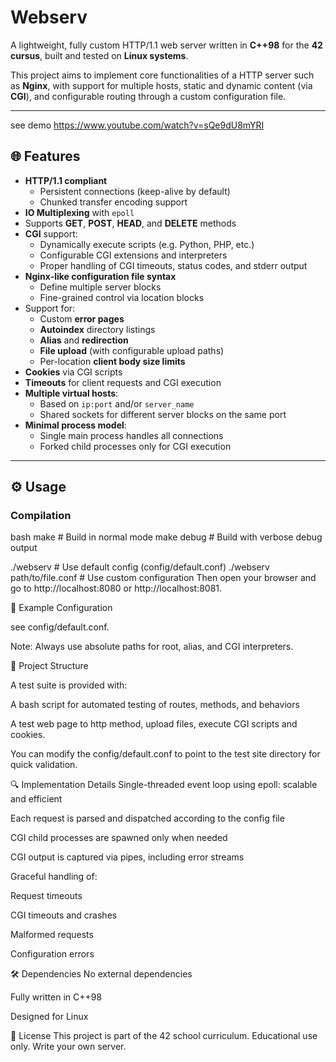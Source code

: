 # Webserv

A lightweight, fully custom HTTP/1.1 web server written in **C++98** for the **42 cursus**, built and tested on **Linux systems**.

This project aims to implement core functionalities of a HTTP server such as **Nginx**, with support for multiple hosts, static and dynamic content (via **CGI**), and configurable routing through a custom configuration file.

---

see demo
https://www.youtube.com/watch?v=sQe9dU8mYRI

## 🌐 Features

- **HTTP/1.1 compliant**
  - Persistent connections (keep-alive by default)
  - Chunked transfer encoding support
- **IO Multiplexing** with `epoll`
- Supports **GET**, **POST**, **HEAD**, and **DELETE** methods
- **CGI** support:
  - Dynamically execute scripts (e.g. Python, PHP, etc.)
  - Configurable CGI extensions and interpreters
  - Proper handling of CGI timeouts, status codes, and stderr output
- **Nginx-like configuration file syntax**
  - Define multiple server blocks
  - Fine-grained control via location blocks
- Support for:
  - Custom **error pages**
  - **Autoindex** directory listings
  - **Alias** and **redirection**
  - **File upload** (with configurable upload paths)
  - Per-location **client body size limits**
- **Cookies** via CGI scripts
- **Timeouts** for client requests and CGI execution
- **Multiple virtual hosts**:
  - Based on `ip:port` and/or `server_name`
  - Shared sockets for different server blocks on the same port
- **Minimal process model**:
  - Single main process handles all connections
  - Forked child processes only for CGI execution

---

## ⚙️ Usage

### Compilation

bash
make        # Build in normal mode
make debug  # Build with verbose debug output

./webserv                     # Use default config (config/default.conf)
./webserv path/to/file.conf  # Use custom configuration
Then open your browser and go to http://localhost:8080 or http://localhost:8081.

🧾 Example Configuration

see config/default.conf.

Note: Always use absolute paths for root, alias, and CGI interpreters.

📁 Project Structure

A test suite is provided with:

A bash script for automated testing of routes, methods, and behaviors

A test web page to http method, upload files, execute CGI scripts and cookies.

You can modify the config/default.conf to point to the test site directory for quick validation.

🔍 Implementation Details
Single-threaded event loop using epoll: scalable and efficient

Each request is parsed and dispatched according to the config file

CGI child processes are spawned only when needed

CGI output is captured via pipes, including error streams

Graceful handling of:

Request timeouts

CGI timeouts and crashes

Malformed requests

Configuration errors

🛠️ Dependencies
No external dependencies

Fully written in C++98

Designed for Linux

📜 License
This project is part of the 42 school curriculum. Educational use only. Write your own server.
